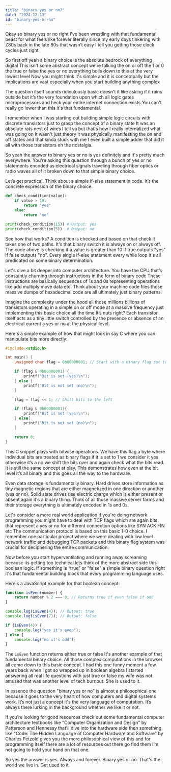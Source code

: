 ```yaml
---
title: "binary yes or no?"
date: "2024-12-13"
id: "binary-yes-or-no"
---
```


Okay so binary yes or no right I've been wrestling with that fundamental beast for what feels like forever literally since my early days tinkering with Z80s back in the late 80s that wasn’t easy I tell you getting those clock cycles just right

So first off yeah a binary choice is the absolute bedrock of everything digital This isn't some abstract concept we're talking the on or off the 1 or 0 the true or false the yes or no everything boils down to this at the very lowest level Now you might think it's simple and it is conceptually but the implications are vast especially when you start building anything complex

The question itself sounds ridiculously basic doesn't it like asking if it rains outside but it’s the very foundation upon which all logic gates microprocessors and heck your entire internet connection exists You can't really go lower than this it's that fundamental.

I remember when I was starting out building simple logic circuits with discrete transistors just to grasp the concept of a binary state It was an absolute rats nest of wires I tell ya but that's how I really internalized what was going on It wasn't just theory it was physically manifesting the on and off states and that kinda stuck with me I even built a simple adder that did it all with those transistors oh the nostalgia.

So yeah the answer to binary yes or no is yes definitely and it's pretty much everywhere. You're asking this question through a bunch of yes or no statements encoded as electrical signals traveling through fiber optics or radio waves all of it broken down to that simple binary choice.

Let’s get practical. Think about a simple if-else statement in code. It’s the concrete expression of the binary choice.

```python
def check_condition(value):
    if value > 10:
        return "yes"
    else:
        return "no"

print(check_condition(15)) # Output: yes
print(check_condition(5))  # Output: no
```

See how that works? A condition is checked and based on that check it takes one of two paths. It's that binary switch it is always on or always off. The code above is checking if a value is greater than 10 if true outputs "yes" if false outputs "no". Every single if-else statement every while loop it's all predicated on some binary determination.

Let's dive a bit deeper into computer architecture. You have the CPU that’s constantly churning through instructions in the form of binary code These instructions are basically sequences of 1s and 0s representing operations like add multiply move data etc. Think about your machine code files those massive dumps of hexadecimal code are all ultimately just binary patterns.

Imagine the complexity under the hood all those millions billions of transistors operating in a simple on or off mode at a massive frequency just implementing this basic choice all the time It’s nuts right? Each transistor itself acts as a tiny little switch controlled by the presence or absence of an electrical current a yes or no at the physical level.

Here's a simple example of how that might look in say C where you can manipulate bits more directly:

```c
#include <stdio.h>

int main() {
    unsigned char flag = 0b00000001; // Start with a binary flag set to 1

    if (flag & 0b00000001) {
        printf("Bit is set (yes)\n");
    } else {
        printf("Bit is not set (no)\n");
    }

    flag = flag << 1; // Shift bits to the left

    if (flag & 0b00000001){
        printf("Bit is set (yes)\n");
    } else{
        printf("Bit is not set (no)\n");
    }

    return 0;
}
```

This C snippet plays with bitwise operations. We have this flag a byte where individual bits are treated as binary flags if it is set to 1 we consider it yes otherwise it’s a no we shift the bits over and again check what the bits read. It is still the same concept at play. This demonstrates how even at the bit level it’s all binary and this goes all the way to the hardware.

Even data storage is fundamentally binary. Hard drives store information as tiny magnetic regions that are either magnetized in one direction or another (yes or no). Solid state drives use electric charge which is either present or absent again it's a binary thing. Think of all those massive server farms and their storage everything is ultimately encoded in 1s and 0s.

Let's consider a more real world application if you're doing network programming you might have to deal with TCP flags which are again bits that represent a yes or no for different connection options like SYN ACK FIN etc The communication protocol is based on this basic 1-0 choice. I remember one particular project where we were dealing with low level network traffic and debugging TCP packets and this binary flag system was crucial for deciphering the entire communication.

Now before you start hyperventilating and running away screaming because its getting too technical lets think of the more abstract side this boolean logic. If something is “true” or "false" a simple binary question right it's that fundamental building block that every programming language uses.

Here's a JavaScript example for that boolean concept:

```javascript
function isEven(number) {
    return number % 2 === 0; // Returns true if even false if odd
}

console.log(isEven(4)); // Output: true
console.log(isEven(7)); // Output: false

if (isEven(4)) {
    console.log("yes it's even");
} else {
    console.log("no it's odd");
}
```

The `isEven` function returns either true or false It's another example of that fundamental binary choice. All those complex computations in the browser all come down to this basic concept. I had this one funny moment a few years back when I got so wrapped up in boolean algebra I started answering all real life questions with just true or false my wife was not amused that was another level of tech burnout. She is used to it.

In essence the question "binary yes or no" is almost a philosophical one because it goes to the very heart of how computers and digital systems work. It’s not just a concept it's the very language of computation. It’s always there lurking in the background whether we like it or not.

If you’re looking for good resources check out some fundamental computer architecture textbooks like "Computer Organization and Design" by Patterson and Hennessy that’ll dive into the hardware side then something like "Code: The Hidden Language of Computer Hardware and Software" by Charles Petzold gives you the more philosophical view of this and for programming itself there are a lot of resources out there go find them I’m not going to hold your hand on that one.

So yes the answer is yes. Always and forever. Binary yes or no. That's the world we live in. Get used to it.
